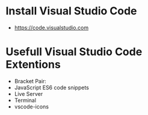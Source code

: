 
# Install Visual Studio Code
* https://code.visualstudio.com

# Usefull Visual Studio Code Extentions
* Bracket Pair: 
* JavaScript ES6 code snippets
* Live Server
* Terminal
* vscode-icons

